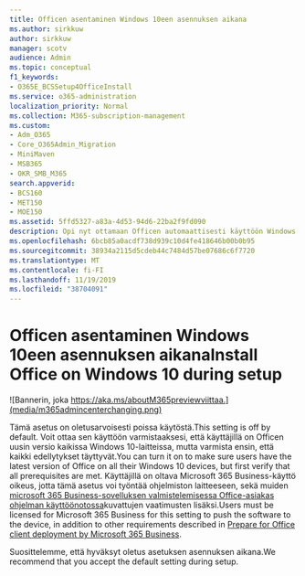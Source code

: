 ```yaml
---
title: Officen asentaminen Windows 10een asennuksen aikana
ms.author: sirkkuw
author: sirkkuw
manager: scotv
audience: Admin
ms.topic: conceptual
f1_keywords:
- O365E_BCSSetup4OfficeInstall
ms.service: o365-administration
localization_priority: Normal
ms.collection: M365-subscription-management
ms.custom:
- Adm_O365
- Core_O365Admin_Migration
- MiniMaven
- MSB365
- OKR_SMB_M365
search.appverid:
- BCS160
- MET150
- MOE150
ms.assetid: 5ffd5327-a83a-4d53-94d6-22ba2f9fd090
description: Opi nyt ottamaan Officen automaattisesti käyttöön Windows 10-laitteissa asennuksen aikana.
ms.openlocfilehash: 6bcb85a0acdf738d939c10d4fe418646b00b0b95
ms.sourcegitcommit: 38934a2115d5cdeb44c7484d57be07686c6f7720
ms.translationtype: MT
ms.contentlocale: fi-FI
ms.lasthandoff: 11/19/2019
ms.locfileid: "38704091"
---
```

# <a name="install-office-on-windows-10-during-setup"></a><span data-ttu-id="b9860-103">Officen asentaminen Windows 10een asennuksen aikana</span><span class="sxs-lookup"><span data-stu-id="b9860-103">Install Office on Windows 10 during setup</span></span>

![Bannerin, joka https://aka.ms/aboutM365previewviittaa.](media/m365admincenterchanging.png)

<span data-ttu-id="b9860-105">Tämä asetus on oletusarvoisesti poissa käytöstä.</span><span class="sxs-lookup"><span data-stu-id="b9860-105">This setting is off by default.</span></span> <span data-ttu-id="b9860-106">Voit ottaa sen käyttöön varmistaaksesi, että käyttäjillä on Officen uusin versio kaikissa Windows 10-laitteissa, mutta varmista ensin, että kaikki edellytykset täyttyvät.</span><span class="sxs-lookup"><span data-stu-id="b9860-106">You can turn it on to make sure users have the latest version of Office on all their Windows 10 devices, but first verify that all prerequisites are met.</span></span> <span data-ttu-id="b9860-107">Käyttäjillä on oltava Microsoft 365 Business-käyttö oikeus, jotta tämä asetus voi työntää ohjelmiston laitteeseen, sekä muiden [microsoft 365 Business-sovelluksen valmistelemisessa Office-asiakas ohjelman käyttöönotossa](prepare-for-office-client-deployment.md)kuvattujen vaatimusten lisäksi.</span><span class="sxs-lookup"><span data-stu-id="b9860-107">Users must be licensed for Microsoft 365 Business for this setting to push the software to the device, in addition to other requirements described in [Prepare for Office client deployment by Microsoft 365 Business](prepare-for-office-client-deployment.md).</span></span> 
  
<span data-ttu-id="b9860-108">Suosittelemme, että hyväksyt oletus asetuksen asennuksen aikana.</span><span class="sxs-lookup"><span data-stu-id="b9860-108">We recommend that you accept the default setting during setup.</span></span> 
